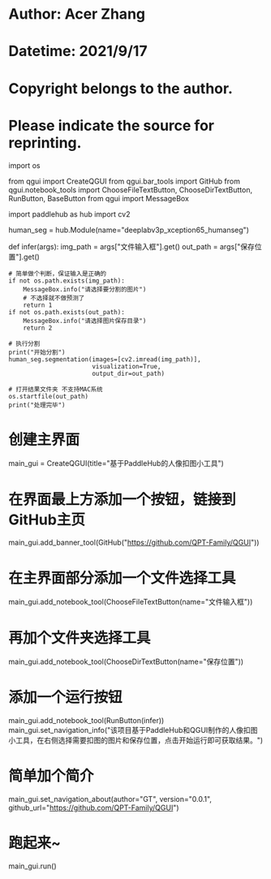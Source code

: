 # Author: Acer Zhang
# Datetime: 2021/9/17 
# Copyright belongs to the author.
# Please indicate the source for reprinting.
import os

from qgui import CreateQGUI
from qgui.bar_tools import GitHub
from qgui.notebook_tools import ChooseFileTextButton, ChooseDirTextButton, RunButton, BaseButton
from qgui import MessageBox

import paddlehub as hub
import cv2

human_seg = hub.Module(name="deeplabv3p_xception65_humanseg")


def infer(args):
    img_path = args["文件输入框"].get()
    out_path = args["保存位置"].get()

    # 简单做个判断，保证输入是正确的
    if not os.path.exists(img_path):
        MessageBox.info("请选择要分割的图片")
        # 不选择就不做预测了
        return 1
    if not os.path.exists(out_path):
        MessageBox.info("请选择图片保存目录")
        return 2

    # 执行分割
    print("开始分割")
    human_seg.segmentation(images=[cv2.imread(img_path)],
                           visualization=True,
                           output_dir=out_path)

    # 打开结果文件夹 不支持MAC系统
    os.startfile(out_path)
    print("处理完毕")


# 创建主界面
main_gui = CreateQGUI(title="基于PaddleHub的人像扣图小工具")

# 在界面最上方添加一个按钮，链接到GitHub主页
main_gui.add_banner_tool(GitHub("https://github.com/QPT-Family/QGUI"))
# 在主界面部分添加一个文件选择工具
main_gui.add_notebook_tool(ChooseFileTextButton(name="文件输入框"))
# 再加个文件夹选择工具
main_gui.add_notebook_tool(ChooseDirTextButton(name="保存位置"))
# 添加一个运行按钮
main_gui.add_notebook_tool(RunButton(infer))
main_gui.set_navigation_info("该项目基于PaddleHub和QGUI制作的人像扣图小工具，在右侧选择需要扣图的图片和保存位置，点击开始运行即可获取结果。")
# 简单加个简介
main_gui.set_navigation_about(author="GT",
                              version="0.0.1",
                              github_url="https://github.com/QPT-Family/QGUI")
# 跑起来~
main_gui.run()
